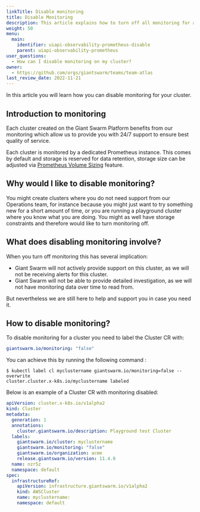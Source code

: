 ```yaml
---
linkTitle: Disable monitoring
title: Disable Monitoring
description: This article explains how to turn off all monitoring for an entire workload cluster.
weight: 50
menu:
  main:
    identifier: uiapi-observability-prometheus-disable
    parent: uiapi-observability-prometheus
user_questions:
  - How can I disable monitoring on my cluster?
owner:
  - https://github.com/orgs/giantswarm/teams/team-atlas
last_review_date: 2022-11-21
---
```


In this article you will learn how you can disable monitoring for your cluster.

## Introduction to monitoring

Each cluster created on the Giant Swarm Platform benefits from our monitoring which allow us to provide you with 24/7 support to ensure best quality of service.

Each cluster is monitored by a dedicated Prometheus instance.
This comes by default and storage is reserved for data retention, storage size can be adjusted via [Prometheus Volume Sizing](https://docs.giantswarm.io/ui-api/observability/prometheus/volume-size/) feature.

## Why would I like to disable monitoring?

You might create clusters where you do not need support from our Operations team, for instance because you might just want to try something new for a short amount of time, or you are running a playground cluster where you know what you are doing.
You might as well have storage constraints and therefore would like to turn monitoring off.

## What does disabling monitoring involve?

When you turn off monitoring this has several implication:

- Giant Swarm will not actively provide support on this cluster, as we will not be receiving alerts for this cluster.
- Giant Swarm will not be able to provide detailed investigation, as we will not have monitoring data over time to read from.

But nevertheless we are still here to help and support you in case you need it.

## How to disable monitoring?

To disable monitoring for a cluster you need to label the Cluster CR with:

```yaml
giantswarm.io/monitoring: "false"
```

You can achieve this by running the following command :

```
$ kubectl label cl myclustername giantswarm.io/monitoring=false --overwrite
cluster.cluster.x-k8s.io/myclustername labeled
```

Below is an example of a Cluster CR with monitoring disabled:

```yaml
apiVersion: cluster.x-k8s.io/v1alpha2
kind: Cluster
metadata:
  generation: 1
  annotations:
    cluster.giantswarm.io/description: Playground test Cluster
  labels:
    giantswarm.io/cluster: myclustername
    giantswarm.io/monitoring: "false"
    giantswarm.io/organization: acme
    release.giantswarm.io/version: 11.4.0
  name: nzr5z
  namespace: default
spec:
  infrastructureRef:
    apiVersion: infrastructure.giantswarm.io/v1alpha2
    kind: AWSCluster
    name: myclustername:
    namespace: default
```

